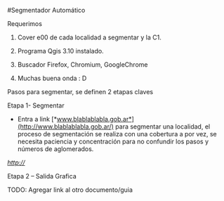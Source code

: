 #Segmentador Automático

Requerimos

1.  Cover e00 de cada localidad a segmentar y la C1.

2.  Programa Qgis 3.10 instalado.

3.  Buscador Firefox, Chromium, GoogleChrome

4.  Muchas buena onda : D

Pasos para segmentar, se definen 2 etapas claves

Etapa 1- Segmentar

-   Entra a link
    [*www.blablablabla.gob.ar*](http://www.blablablabla.gob.ar/) para
    segmentar una localidad, el proceso de segmentación se realiza con
    una cobertura a por vez, se necesita paciencia y concentración para
    no confundir los pasos y números de aglomerados.

[*http://*](http://)

Etapa 2 – Salida Grafica

TODO: Agregar link al otro documento/guia
